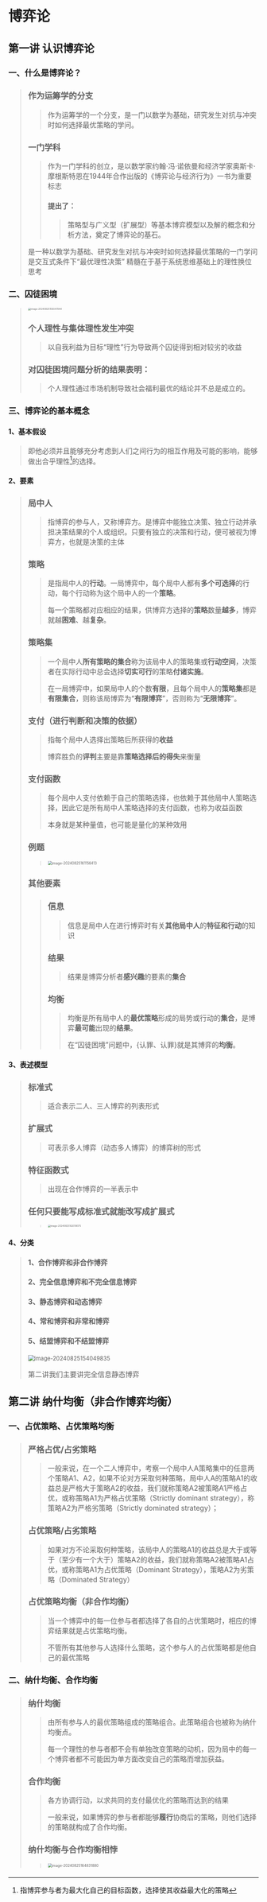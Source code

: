 # 博弈论

## 第一讲 认识博弈论

### 一、什么是博弈论？

> ### 作为运筹学的分支
>
> > 作为运筹学的一个分支，是一门以数学为基础，研究发生对抗与冲突时如何选择最优策略的学问。
>
> ### 一门学科
>
> > 作为一门学科的创立，是以数学家约翰·冯·诺依曼和经济学家奥斯卡·摩根斯特恩在1944年合作出版的《博弈论与经济行为》一书为重要标志
> >
> > #### 提出了：
> >
> > > 策略型与广义型（扩展型）等基本博弈模型以及解的概念和分析方法，奠定了博弈论的基石。
>
> 是一种以数学为基础、研究发生对抗与冲突时如何选择最优策略的一门学问
> 是交互式条件下“最优理性决策”
> 精髓在于基于系统思维基础上的理性换位思考



###  二、囚徒困境

> <img src="reinforcement_learning.assets/image-20240825155047944.png" alt="image-20240825155047944" style="zoom:33%;" />
>
> ### 个人理性与集体理性发生冲突
>
> > 以自我利益为目标“理性”行为导致两个囚徒得到相对较劣的收益
>
> ### 对囚徒困境问题分析的结果表明：
>
> > 个人理性通过市场机制导致社会福利最优的结论并不总是成立的。

### 三、博弈论的基本概念

#### 1、基本假设

> 即他必须并且能够充分考虑到人们之间行为的相互作用及可能的影响，能够做出合乎理性[^1]的选择。
>
> [^1]:指博弈参与者为最大化自己的目标函数，选择使其收益最大化的策略

#### 2、要素

> ### 局中人
>
> > 指博弈的参与人，又称博弈方。是博弈中能独立决策、独立行动并承担决策结果的个人或组织。只要有独立的决策和行动，便可被视为博弈方，也就是决策的主体
>
> ### 策略
>
> > 是指局中人的**行动**。一局博弈中，每个局中人都有**多个可选择**的行动，每个行动称为这个局中人的一个**策略**。
> >
> > 每一个策略都对应相应的结果，供博弈方选择的**策略**数量**越多**，博弈就越**困难**、越**复杂**。
>
> ### 策略集
>
> > 一个局中人**所有策略的集合**称为该局中人的策略集或**行动空间**，决策者在实际行动中总会选择**切实可行**的策略**付诸实施**。
> >
> > 在一局博弈中，如果局中人的个数**有限**，且每个局中人的**策略集**都是**有限集合**，则称该局博弈为“**有限博弈**”，否则称为“**无限博弈**”。
>
> ### 支付（进行判断和决策的依据）
>
> > 指每个局中人选择出策略后所获得的**收益**
> >
> > 博弈胜负的**评判**主要是靠**策略选择后的得失**来衡量
>
> ### 支付函数
>
> > 每个局中人支付依赖于自己的策略选择，也依赖于其他局中人策略选择，因此它是所有局中人策略选择的支付函数，也称为收益函数
> >
> > 本身就是某种量值，也可能是量化的某种效用
>
> ### 例题
>
> > <img src="reinforcement_learning.assets/image-20240825161156413.png" alt="image-20240825161156413" style="zoom:50%;" />
>
> ### 其他要素
>
> > ### 信息
> >
> > > 信息是局中人在进行博弈时有关**其他局中人**的**特征和行动**的知识
> >
> > ### 结果
> >
> > > 结果是博弈分析者**感兴趣**的要素的**集合**
> >
> > ### 均衡
> >
> > > 均衡是所有局中人的**最优策略**形成的局势或行动的**集合**，是博弈**最可能**出现的**结果**。
> > >
> > > 在“囚徒困境”问题中，{认罪、认罪}就是其博弈的**均衡**。

#### 3、表述模型

> ### 标准式
>
> > 适合表示二人、三人博弈的列表形式
>
> ### 扩展式
>
> > 可表示多人博弈（动态多人博弈）的博弈树的形式
>
> ### 特征函数式
>
> > 出现在合作博弈的一半表示中
>
> ### 任何只要能写成标准式就能改写成扩展式
>
> > <img src="reinforcement_learning.assets/image-20240825162018075.png" alt="image-20240825162018075" style="zoom:33%;" />

#### 4、分类

> #### 1、合作博弈和非合作博弈
>
> #### 2、完全信息博弈和不完全信息博弈
>
> #### 3、静态博弈和动态博弈
>
> #### 4、常和博弈和非常和博弈
>
> #### 5、结盟博弈和不结盟博弈
>
> <img src="reinforcement_learning.assets/image-20240825154049835.png" alt="image-20240825154049835" style="zoom:80%;" />
>
> 第二讲我们主要讲完全信息静态博弈

## 第二讲  纳什均衡（非合作博弈均衡）

### 一、占优策略、占优策略均衡

> ### 严格占优/占劣策略
>
> > 一般来说，在一个二人博弈中，考察一个局中人A策略集中的任意两个策略A1、A2，如果不论对方采取何种策略，局中人A的策略A1的收益总是严格大于策略A2的收益，我们就称策略A2被策略A1严格占优，或称策略A1为严格占优策略（Strictly dominant strategy），称策略A2为严格劣策略（Strictly dominated strategy）；
>
> ### 占优策略/占劣策略
>
> > 如果对方不论采取何种策略，该局中人的策略A1的收益总是大于或等于（至少有一个大于）策略A2的收益，我们就称策略A2被策略A1占优，或称策略A1为占优策略（Dominant Strategy），策略A2为劣策略（Dominated Strategy）
>
> ### 占优策略均衡（非合作均衡）
>
> > 当一个博弈中的每一位参与者都选择了各自的占优策略时，相应的博弈结果就是占优策略均衡。
> >
> > 不管所有其他参与人选择什么策略，这个参与人的占优策略都是他自己的最优策略

### 二、纳什均衡、合作均衡

> ### 纳什均衡
>
> > 由所有参与人的最优策略组成的策略组合。此策略组合也被称为纳什均衡点。
> >
> > 每一个理性的参与者都不会有单独改变策略的动机，因为局中的每一个博弈者都不可能因为单方面改变自己的策略而增加获益。
>
> ### 合作均衡
>
> > 各方协调行动，以求共同的支付最优化的策略而达到的结果
> >
> > 一般来说，如果博弈的参与者都能够**履行**协商后的策略，则他们选择的策略就构成了合作均衡。
>
> ### 纳什均衡与合作均衡相悖
>
> > <img src="reinforcement_learning.assets/image-20240825164831880.png" alt="image-20240825164831880" style="zoom:50%;" />

#### 
